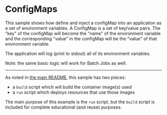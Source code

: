 # ConfigMaps

This sample shows how define and inject a configMap into an application as a
set of environment variables. A ConfigMap is a set of key/value pairs.
The "key" of the configMap will become the "name" of the environment variable
and the corresponding "value" in the configMap will be the "value" of that
environment variable.

The application will log (print to stdout) all of its environment variables.

Note: the same basic logic will work for Batch Jobs as well.

- - -

As noted in [the main README](../README.md), this sample has two pieces:

- a `build` script which will build the container image(s) used
- a `run` script which deploys resources that use those images

The main purpose of this example is the `run` script, but the `build`
script is included for complete educational (and reuse) purposes. 
